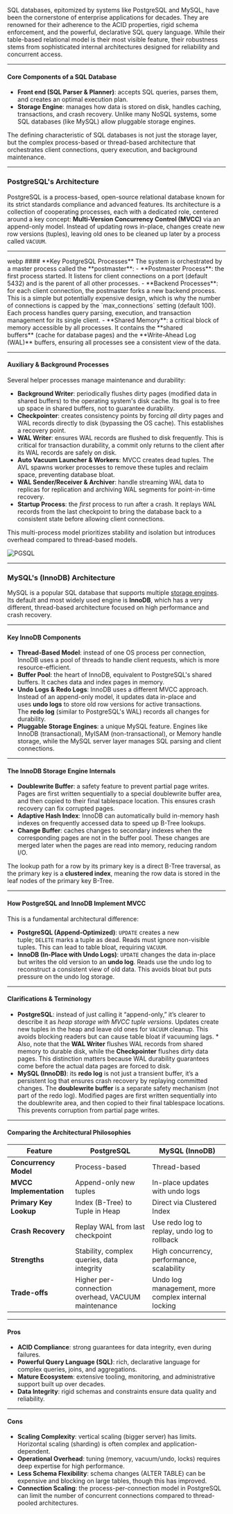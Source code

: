 SQL databases, epitomized by systems like PostgreSQL and MySQL, have been the cornerstone of enterprise applications for decades. They are renowned for their adherence to the ACID properties, rigid schema enforcement, and the powerful, declarative SQL query language. While their table-based relational model is their most visible feature, their robustness stems from sophisticated internal architectures designed for reliability and concurrent access.

<hr class="hr-light" />

#### **Core Components of a SQL Database**
- **Front end (SQL Parser & Planner)**: accepts SQL queries, parses them, and creates an optimal execution plan.
- **Storage Engine**: manages how data is stored on disk, handles caching, transactions, and crash recovery. Unlike many NoSQL systems, some SQL databases (like MySQL) allow pluggable storage engines.

The defining characteristic of SQL databases is not just the storage layer, but the complex process-based or thread-based architecture that orchestrates client connections, query execution, and background maintenance.

---

### **PostgreSQL's Architecture**
PostgreSQL is a process-based, open-source relational database known for its strict standards compliance and advanced features. Its architecture is a collection of cooperating processes, each with a dedicated role, centered around a key concept: **Multi-Version Concurrency Control (MVCC)** via an append-only model. Instead of updating rows in-place, changes create new row versions (tuples), leaving old ones to be cleaned up later by a process called `VACUUM`.

<hr class="hr-light" />
webp
#### **Key PostgreSQL Processes**
The system is orchestrated by a master process called the **postmaster**:
- **Postmaster Process**: the first process started. It listens for client connections on a port (default 5432) and is the parent of all other processes.
- **Backend Processes**: for each client connection, the postmaster forks a new backend process. This is a simple but potentially expensive design, which is why the number of connections is capped by the `max_connections` setting (default 100). Each process handles query parsing, execution, and transaction management for its single client.
- **Shared Memory**: a critical block of memory accessible by all processes. It contains the **shared buffers** (cache for database pages) and the **Write-Ahead Log (WAL)** buffers, ensuring all processes see a consistent view of the data.

<hr class="hr-light" />

#### **Auxiliary & Background Processes**
Several helper processes manage maintenance and durability:
- **Background Writer**: periodically flushes dirty pages (modified data in shared buffers) to the operating system's disk cache. Its goal is to free up space in shared buffers, not to guarantee durability.
- **Checkpointer**: creates consistency points by forcing _all_ dirty pages and WAL records directly to disk (bypassing the OS cache). This establishes a recovery point.
- **WAL Writer**: ensures WAL records are flushed to disk frequently. This is critical for transaction durability, a commit only returns to the client after its WAL records are safely on disk.
- **Auto Vacuum Launcher & Workers**: MVCC creates dead tuples. The AVL spawns worker processes to remove these tuples and reclaim space, preventing database bloat.
- **WAL Sender/Receiver & Archiver**: handle streaming WAL data to replicas for replication and archiving WAL segments for point-in-time recovery.
- **Startup Process**: the _first_ process to run after a crash. It replays WAL records from the last checkpoint to bring the database back to a consistent state before allowing client connections.

This multi-process model prioritizes stability and isolation but introduces overhead compared to thread-based models.

![PGSQL](../images/PGSQL.webp)

---

### **MySQL's (InnoDB) Architecture**
MySQL is a popular SQL database that supports multiple [storage engines](./11.%20Database%20Engines.md). Its default and most widely used engine is **InnoDB**, which has a very different, thread-based architecture focused on high performance and crash recovery.

<hr class="hr-light" />

#### **Key InnoDB Components**
- **Thread-Based Model**: instead of one OS process per connection, InnoDB uses a pool of threads to handle client requests, which is more resource-efficient.
- **Buffer Pool**: the heart of InnoDB, equivalent to PostgreSQL's shared buffers. It caches data and index pages in memory.
- **Undo Logs & Redo Logs**: InnoDB uses a different MVCC approach. Instead of an append-only model, it updates data in-place and uses **undo logs** to store old row versions for active transactions. The **redo log** (similar to PostgreSQL's WAL) records all changes for durability.
- **Pluggable Storage Engines**: a unique MySQL feature. Engines like InnoDB (transactional), MyISAM (non-transactional), or Memory handle storage, while the MySQL server layer manages SQL parsing and client connections.

<hr class="hr-light" />

#### **The InnoDB Storage Engine Internals**
- **Doublewrite Buffer**: a safety feature to prevent partial page writes. Pages are first written sequentially to a special doublewrite buffer area, and then copied to their final tablespace location. This ensures crash recovery can fix corrupted pages.
- **Adaptive Hash Index**: InnoDB can automatically build in-memory hash indexes on frequently accessed data to speed up B-Tree lookups.
- **Change Buffer**: caches changes to secondary indexes when the corresponding pages are not in the buffer pool. These changes are merged later when the pages are read into memory, reducing random I/O.

The lookup path for a row by its primary key is a direct B-Tree traversal, as the primary key is a **clustered index**, meaning the row data is stored in the leaf nodes of the primary key B-Tree.

---

#### **How PostgreSQL and InnoDB Implement MVCC**
This is a fundamental architectural difference:
- **PostgreSQL (Append-Optimized)**: `UPDATE` creates a new tuple; `DELETE` marks a tuple as dead. Reads must ignore non-visible tuples. This can lead to table bloat, requiring `VACUUM`.
- **InnoDB (In-Place with Undo Logs)**: `UPDATE` changes the data in-place but writes the old version to an **undo log**. Reads use the undo log to reconstruct a consistent view of old data. This avoids bloat but puts pressure on the undo log storage.

<hr class="hr-light" />

#### **Clarifications & Terminology**
- **PostgreSQL**: instead of just calling it “append-only,” it’s clearer to describe it as _heap storage with MVCC tuple versions_. Updates create new tuples in the heap and leave old ones for `VACUUM` cleanup. This avoids blocking readers but can cause table bloat if vacuuming lags.
    \* Also, note that the **WAL Writer** flushes WAL records from shared memory to durable disk, while the **Checkpointer** flushes dirty data pages. This distinction matters because WAL durability guarantees come before the actual data pages are forced to disk.
- **MySQL (InnoDB)**: its **redo log** is not just a transient buffer, it’s a persistent log that ensures crash recovery by replaying committed changes.
    The **doublewrite buffer** is a separate safety mechanism (not part of the redo log). Modified pages are first written sequentially into the doublewrite area, and then copied to their final tablespace locations. This prevents corruption from partial page writes.

<hr class="hr-light" />

#### **Comparing the Architectural Philosophies**

|Feature|PostgreSQL|MySQL (InnoDB)|
|---|---|---|
|**Concurrency Model**|Process-based|Thread-based|
|**MVCC Implementation**|Append-only new tuples|In-place updates with undo logs|
|**Primary Key Lookup**|Index (B-Tree) to Tuple in Heap|Direct via Clustered Index|
|**Crash Recovery**|Replay WAL from last checkpoint|Use redo log to replay, undo log to rollback|
|**Strengths**|Stability, complex queries, data integrity|High concurrency, performance, scalability|
|**Trade-offs**|Higher per-connection overhead, VACUUM maintenance|Undo log management, more complex internal locking|

---

#### **Pros**
- **ACID Compliance**: strong guarantees for data integrity, even during failures.
- **Powerful Query Language (SQL)**: rich, declarative language for complex queries, joins, and aggregations.
- **Mature Ecosystem**: extensive tooling, monitoring, and administrative support built up over decades.
- **Data Integrity**: rigid schemas and constraints ensure data quality and reliability.

<hr class="hr-light" />

#### **Cons**
- **Scaling Complexity**: vertical scaling (bigger server) has limits. Horizontal scaling (sharding) is often complex and application-dependent.
- **Operational Overhead**: tuning (memory, vacuum/undo, locks) requires deep expertise for high performance.
- **Less Schema Flexibility**: schema changes (ALTER TABLE) can be expensive and blocking on large tables, though this has improved.
- **Connection Scaling**: the process-per-connection model in PostgreSQL can limit the number of concurrent connections compared to thread-pooled architectures.